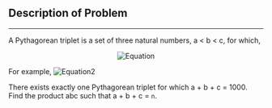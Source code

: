 ## Description of Problem

---

A Pythagorean triplet is a set of three natural numbers, a < b < c, for which,

<p align="center">
<img src="https://latex.codecogs.com/gif.latex?a%5E2%20&plus;%20b%5E2%20%3D%20c%5E2"  alt="Equation"/>
</p>

For example, <img src="https://latex.codecogs.com/gif.latex?3%5E2%20&plus;%204%5E2%20%3D%209%20&plus;%2016%20%3D%2025%20%3D%205%5E2"  alt="Equation2"/>

There exists exactly one Pythagorean triplet for which a + b + c = 1000. Find the product abc such that a + b + c = <code>n</code>.
